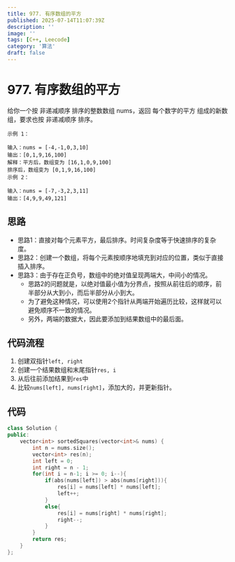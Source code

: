 ```yaml
---
title: 977. 有序数组的平方
published: 2025-07-14T11:07:39Z
description: ''
image: ''
tags: [C++, Leecode]
category: '算法'
draft: false
---
```


# 977. 有序数组的平方

给你一个按 非递减顺序 排序的整数数组 nums，返回 每个数字的平方 组成的新数组，要求也按 非递减顺序 排序。

```
示例 1：

输入：nums = [-4,-1,0,3,10]
输出：[0,1,9,16,100]
解释：平方后，数组变为 [16,1,0,9,100]
排序后，数组变为 [0,1,9,16,100]
示例 2：

输入：nums = [-7,-3,2,3,11]
输出：[4,9,9,49,121]

```

## 思路

+ 思路1：直接对每个元素平方，最后排序。时间复杂度等于快速排序的复杂度。
+ 思路2：创建一个数组，将每个元素按顺序地填充到对应的位置，类似于直接插入排序。
+ 思路3：由于存在正负号，数组中的绝对值呈现两端大，中间小的情况。
  + 思路2的问题就是，以绝对值最小值为分界点，按照从前往后的顺序，前半部分从大到小，而后半部分从小到大。
  + 为了避免这种情况，可以使用2个指针从两端开始遍历比较，这样就可以避免顺序不一致的情况。
  + 另外，两端的数据大，因此要添加到结果数组中的最后面。

## 代码流程

1. 创建双指针`left, right`
2. 创建一个结果数组和末尾指针`res, i`
3. 从后往前添加结果到`res`中
4. 比较`nums[left], nums[right]`，添加大的，并更新指针。


## 代码

```cpp
class Solution {
public:
    vector<int> sortedSquares(vector<int>& nums) {
        int n = nums.size();
        vector<int> res(n);
        int left = 0;
        int right = n - 1;
        for(int i = n-1; i >= 0; i--){
            if(abs(nums[left]) > abs(nums[right])){
                res[i] = nums[left] * nums[left];
                left++;
            }
            else{
                res[i] = nums[right] * nums[right];
                right--;
            }
        }
        return res;
    }
};
```